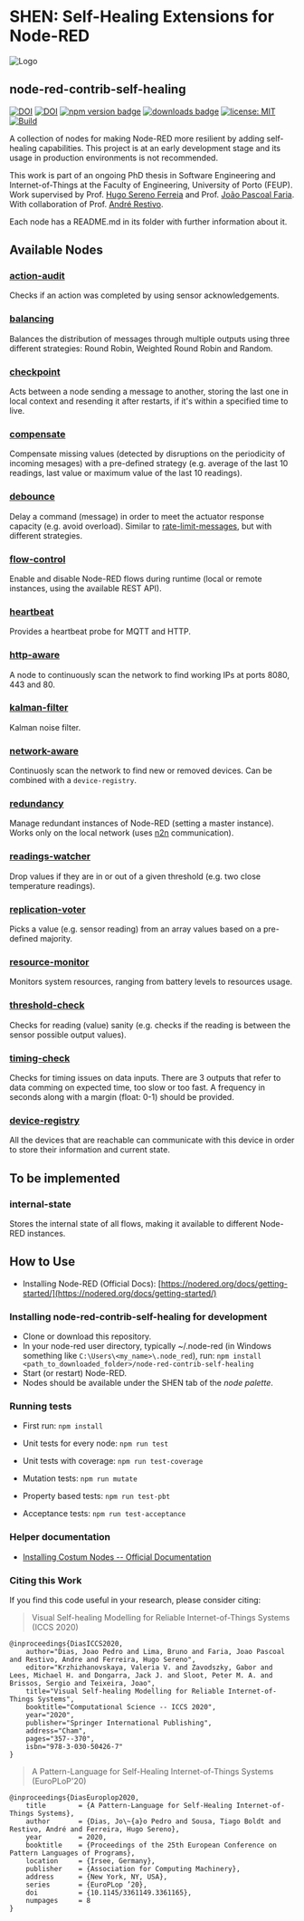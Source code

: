 # SHEN: Self-Healing Extensions for Node-RED

![Logo](https://i.imgur.com/AynqSQm.png)

## node-red-contrib-self-healing

[![DOI](https://zenodo.org/badge/doi/10.1007/978-3-030-50426-7_27.svg)](http://dx.doi.org/10.1007/978-3-030-50426-7_27)
[![DOI](https://zenodo.org/badge/doi/10.1145/3361149.3361165.svg)](http://dx.doi.org/10.1145/3361149.3361165)
[![npm version badge](https://img.shields.io/npm/v/node-red-contrib-self-healing.svg)](https://www.npmjs.org/package/node-red-contrib-self-healing)
[![downloads badge](https://img.shields.io/npm/dm/node-red-contrib-self-healing.svg)](https://www.npmjs.com/package/node-red-contrib-self-healing)
[![license: MIT](https://img.shields.io/badge/License-MIT-yellow.svg)](https://opensource.org/licenses/MIT)
[![Build](https://github.com/jpdias/node-red-contrib-self-healing/actions/workflows/node-test-publish.yml/badge.svg)](https://github.com/jpdias/node-red-contrib-self-healing/actions/workflows/node-test-publish.yml)

A collection of nodes for making Node-RED more resilient by adding self-healing capabilities. This project is at an early development stage and its usage in production environments is not recommended.

This work is part of an ongoing PhD thesis in Software Engineering and Internet-of-Things at the Faculty of Engineering, University of Porto (FEUP). Work supervised by Prof. [Hugo Sereno Ferreia](http://hugosereno.eu/) and Prof. [João Pascoal Faria](https://sigarra.up.pt/feup/en/FUNC_GERAL.FORMVIEW?P_CODIGO=210006). With collaboration of Prof. [André Restivo](https://web.fe.up.pt/~arestivo/).

Each node has a README.md in its folder with further information about it.

## Available Nodes

### [action-audit](https://github.com/jpdias/node-red-contrib-self-healing/tree/master/action-audit)

Checks if an action was completed by using sensor acknowledgements.

### [balancing](https://github.com/jpdias/node-red-contrib-self-healing/tree/master/balancing)

Balances the distribution of messages through multiple outputs using three different strategies: Round Robin, Weighted Round Robin and Random.

### [checkpoint](https://github.com/jpdias/node-red-contrib-self-healing/tree/master/checkpoint)

Acts between a node sending a message to another, storing the last one in local context and resending it after restarts, if it's within a specified time to live.

### [compensate](https://github.com/jpdias/node-red-contrib-self-healing/tree/master/compensate)

Compensate missing values (detected by disruptions on the periodicity of incoming mesages) with a pre-defined strategy (e.g. average of the last 10 readings, last value or maximum value of the last 10 readings).

### [debounce](https://github.com/jpdias/node-red-contrib-self-healing/tree/master/debounce)

Delay a command (message) in order to meet the actuator response capacity (e.g. avoid overload). Similar to [rate-limit-messages](https://cookbook.nodered.org/basic/rate-limit-messages), but with different strategies.

### [flow-control](https://github.com/jpdias/node-red-contrib-self-healing/tree/master/flow-control)

Enable and disable Node-RED flows during runtime (local or remote instances, using the available REST API).

### [heartbeat](https://github.com/jpdias/node-red-contrib-self-healing/tree/master/heartbeat)

Provides a heartbeat probe for MQTT and HTTP.

### [http-aware](https://github.com/jpdias/node-red-contrib-self-healing/tree/master/http-aware)

A node to continuously scan the network to find working IPs at ports 8080, 443 and 80.

### [kalman-filter](https://github.com/jpdias/node-red-contrib-self-healing/tree/master/kalman-noise-filter)

Kalman noise filter.

### [network-aware](https://github.com/jpdias/node-red-contrib-self-healing/tree/master/network-aware)

Continuosly scan the network to find new or removed devices. Can be combined with a `device-registry`.

### [redundancy](https://github.com/jpdias/node-red-contrib-self-healing/tree/master/redundancy)

Manage redundant instances of Node-RED (setting a master instance). Works only on the local network (uses [n2n](https://flows.nodered.org/node/node-red-contrib-n2n) communication).

### [readings-watcher](https://github.com/jpdias/node-red-contrib-self-healing/tree/master/readings-watcher)

Drop values if they are in or out of a given threshold (e.g. two close temperature readings).

### [replication-voter](https://github.com/jpdias/node-red-contrib-self-healing/tree/master/replication-voter)

Picks a value (e.g. sensor reading) from an array values based on a pre-defined majority.

### [resource-monitor](https://github.com/jpdias/node-red-contrib-self-healing/tree/master/resource-monitor)

Monitors system resources, ranging from battery levels to resources usage.

### [threshold-check](https://github.com/jpdias/node-red-contrib-self-healing/tree/master/threshold-check)

Checks for reading (value) sanity (e.g. checks if the reading is between the sensor possible output values).

### [timing-check](https://github.com/jpdias/node-red-contrib-self-healing/tree/master/timing-check)

Checks for timing issues on data inputs. There are 3 outputs that refer to data comming on expected time, too slow or too fast. A frequency in seconds along with a margin (float: 0-1) should be provided.

### [device-registry](https://github.com/jpdias/node-red-contrib-self-healing/tree/master/device-registry)

All the devices that are reachable can communicate with this device in order to store their information and current state.

## To be implemented

### internal-state

Stores the internal state of all flows, making it available to different Node-RED instances.

## How to Use

- Installing Node-RED (Official Docs): [https://nodered.org/docs/getting-started/](https://nodered.org/docs/getting-started/)

### Installing node-red-contrib-self-healing for development

- Clone or download this repository.
- In your node-red user directory, typically ~/.node-red (in Windows something like `C:\Users\<my_name>\.node_red`), run: `npm install <path_to_downloaded_folder>/node-red-contrib-self-healing`
- Start (or restart) Node-RED.
- Nodes should be available under the SHEN tab of the _node palette_.

### Running tests

- First run: `npm install`

- Unit tests for every node: `npm run test`
- Unit tests with coverage: `npm run test-coverage`
- Mutation tests: `npm run mutate`
- Property based tests: `npm run test-pbt`
- Acceptance tests: `npm run test-acceptance`

### Helper documentation

- [Installing Costum Nodes -- Official Documentation](https://nodered.org/docs/creating-nodes/first-node#testing-your-node-in-node-red)

### Citing this Work

If you find this code useful in your research, please consider citing:

> Visual Self-healing Modelling for Reliable Internet-of-Things Systems (ICCS 2020)

    @inproceedings{DiasICCS2020,
        author="Dias, Joao Pedro and Lima, Bruno and Faria, Joao Pascoal and Restivo, Andre and Ferreira, Hugo Sereno",
        editor="Krzhizhanovskaya, Valeria V. and Zavodszky, Gabor and Lees, Michael H. and Dongarra, Jack J. and Sloot, Peter M. A. and Brissos, Sergio and Teixeira, Joao",
        title="Visual Self-healing Modelling for Reliable Internet-of-Things Systems",
        booktitle="Computational Science -- ICCS 2020",
        year="2020",
        publisher="Springer International Publishing",
        address="Cham",
        pages="357--370",
        isbn="978-3-030-50426-7"
    }

> A Pattern-Language for Self-Healing Internet-of-Things Systems (EuroPLoP'20)

    @inproceedings{DiasEuroplop2020,
        title        = {A Pattern-Language for Self-Healing Internet-of-Things Systems},
        author       = {Dias, Jo\~{a}o Pedro and Sousa, Tiago Boldt and Restivo, André and Ferreira, Hugo Sereno},
        year         = 2020,
        booktitle    = {Proceedings of the 25th European Conference on Pattern Languages of Programs},
        location     = {Irsee, Germany},
        publisher    = {Association for Computing Machinery},
        address      = {New York, NY, USA},
        series       = {EuroPLop ’20},
        doi          = {10.1145/3361149.3361165},
        numpages     = 8
    }
